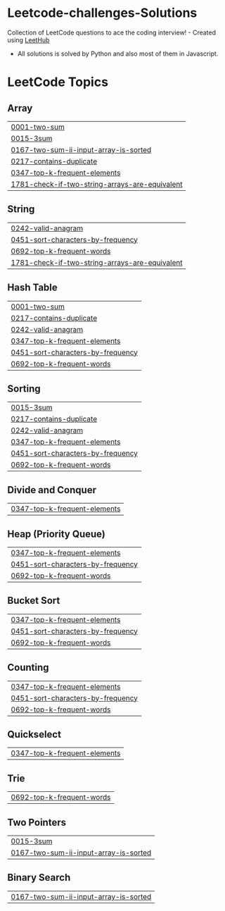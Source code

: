 # Leetcode-challenges-Solutions
Collection of LeetCode questions to ace the coding interview! - Created using [LeetHub](https://github.com/QasimWani/LeetHub)
- All solutions is solved by Python and also most of them in Javascript.

<!---LeetCode Topics Start-->
# LeetCode Topics
## Array
|  |
| ------- |
| [0001-two-sum](https://github.com/ZakariaBrahimi/Leetcode-challenges-Solutions/tree/master/0001-two-sum) |
| [0015-3sum](https://github.com/ZakariaBrahimi/Leetcode-challenges-Solutions/tree/master/0015-3sum) |
| [0167-two-sum-ii-input-array-is-sorted](https://github.com/ZakariaBrahimi/Leetcode-challenges-Solutions/tree/master/0167-two-sum-ii-input-array-is-sorted) |
| [0217-contains-duplicate](https://github.com/ZakariaBrahimi/Leetcode-challenges-Solutions/tree/master/0217-contains-duplicate) |
| [0347-top-k-frequent-elements](https://github.com/ZakariaBrahimi/Leetcode-challenges-Solutions/tree/master/0347-top-k-frequent-elements) |
| [1781-check-if-two-string-arrays-are-equivalent](https://github.com/ZakariaBrahimi/Leetcode-challenges-Solutions/tree/master/1781-check-if-two-string-arrays-are-equivalent) |
## String
|  |
| ------- |
| [0242-valid-anagram](https://github.com/ZakariaBrahimi/Leetcode-challenges-Solutions/tree/master/0242-valid-anagram) |
| [0451-sort-characters-by-frequency](https://github.com/ZakariaBrahimi/Leetcode-challenges-Solutions/tree/master/0451-sort-characters-by-frequency) |
| [0692-top-k-frequent-words](https://github.com/ZakariaBrahimi/Leetcode-challenges-Solutions/tree/master/0692-top-k-frequent-words) |
| [1781-check-if-two-string-arrays-are-equivalent](https://github.com/ZakariaBrahimi/Leetcode-challenges-Solutions/tree/master/1781-check-if-two-string-arrays-are-equivalent) |
## Hash Table
|  |
| ------- |
| [0001-two-sum](https://github.com/ZakariaBrahimi/Leetcode-challenges-Solutions/tree/master/0001-two-sum) |
| [0217-contains-duplicate](https://github.com/ZakariaBrahimi/Leetcode-challenges-Solutions/tree/master/0217-contains-duplicate) |
| [0242-valid-anagram](https://github.com/ZakariaBrahimi/Leetcode-challenges-Solutions/tree/master/0242-valid-anagram) |
| [0347-top-k-frequent-elements](https://github.com/ZakariaBrahimi/Leetcode-challenges-Solutions/tree/master/0347-top-k-frequent-elements) |
| [0451-sort-characters-by-frequency](https://github.com/ZakariaBrahimi/Leetcode-challenges-Solutions/tree/master/0451-sort-characters-by-frequency) |
| [0692-top-k-frequent-words](https://github.com/ZakariaBrahimi/Leetcode-challenges-Solutions/tree/master/0692-top-k-frequent-words) |
## Sorting
|  |
| ------- |
| [0015-3sum](https://github.com/ZakariaBrahimi/Leetcode-challenges-Solutions/tree/master/0015-3sum) |
| [0217-contains-duplicate](https://github.com/ZakariaBrahimi/Leetcode-challenges-Solutions/tree/master/0217-contains-duplicate) |
| [0242-valid-anagram](https://github.com/ZakariaBrahimi/Leetcode-challenges-Solutions/tree/master/0242-valid-anagram) |
| [0347-top-k-frequent-elements](https://github.com/ZakariaBrahimi/Leetcode-challenges-Solutions/tree/master/0347-top-k-frequent-elements) |
| [0451-sort-characters-by-frequency](https://github.com/ZakariaBrahimi/Leetcode-challenges-Solutions/tree/master/0451-sort-characters-by-frequency) |
| [0692-top-k-frequent-words](https://github.com/ZakariaBrahimi/Leetcode-challenges-Solutions/tree/master/0692-top-k-frequent-words) |
## Divide and Conquer
|  |
| ------- |
| [0347-top-k-frequent-elements](https://github.com/ZakariaBrahimi/Leetcode-challenges-Solutions/tree/master/0347-top-k-frequent-elements) |
## Heap (Priority Queue)
|  |
| ------- |
| [0347-top-k-frequent-elements](https://github.com/ZakariaBrahimi/Leetcode-challenges-Solutions/tree/master/0347-top-k-frequent-elements) |
| [0451-sort-characters-by-frequency](https://github.com/ZakariaBrahimi/Leetcode-challenges-Solutions/tree/master/0451-sort-characters-by-frequency) |
| [0692-top-k-frequent-words](https://github.com/ZakariaBrahimi/Leetcode-challenges-Solutions/tree/master/0692-top-k-frequent-words) |
## Bucket Sort
|  |
| ------- |
| [0347-top-k-frequent-elements](https://github.com/ZakariaBrahimi/Leetcode-challenges-Solutions/tree/master/0347-top-k-frequent-elements) |
| [0451-sort-characters-by-frequency](https://github.com/ZakariaBrahimi/Leetcode-challenges-Solutions/tree/master/0451-sort-characters-by-frequency) |
| [0692-top-k-frequent-words](https://github.com/ZakariaBrahimi/Leetcode-challenges-Solutions/tree/master/0692-top-k-frequent-words) |
## Counting
|  |
| ------- |
| [0347-top-k-frequent-elements](https://github.com/ZakariaBrahimi/Leetcode-challenges-Solutions/tree/master/0347-top-k-frequent-elements) |
| [0451-sort-characters-by-frequency](https://github.com/ZakariaBrahimi/Leetcode-challenges-Solutions/tree/master/0451-sort-characters-by-frequency) |
| [0692-top-k-frequent-words](https://github.com/ZakariaBrahimi/Leetcode-challenges-Solutions/tree/master/0692-top-k-frequent-words) |
## Quickselect
|  |
| ------- |
| [0347-top-k-frequent-elements](https://github.com/ZakariaBrahimi/Leetcode-challenges-Solutions/tree/master/0347-top-k-frequent-elements) |
## Trie
|  |
| ------- |
| [0692-top-k-frequent-words](https://github.com/ZakariaBrahimi/Leetcode-challenges-Solutions/tree/master/0692-top-k-frequent-words) |
## Two Pointers
|  |
| ------- |
| [0015-3sum](https://github.com/ZakariaBrahimi/Leetcode-challenges-Solutions/tree/master/0015-3sum) |
| [0167-two-sum-ii-input-array-is-sorted](https://github.com/ZakariaBrahimi/Leetcode-challenges-Solutions/tree/master/0167-two-sum-ii-input-array-is-sorted) |
## Binary Search
|  |
| ------- |
| [0167-two-sum-ii-input-array-is-sorted](https://github.com/ZakariaBrahimi/Leetcode-challenges-Solutions/tree/master/0167-two-sum-ii-input-array-is-sorted) |
<!---LeetCode Topics End-->